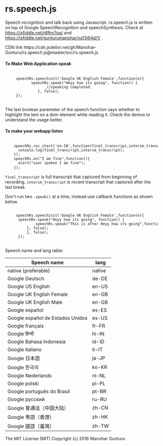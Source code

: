 # rs.speech.js
Speech recognition and talk back using Javascript.
rs.speech.js is written on top of Google SpeechRecognition and speechSynthesis. Check at https://jsfiddle.net/r6ftm7oq/ and https://jsfiddle.net/gunturumanohar/xsf3j64d/1/ .

<p>CDN link https://cdn.jsdelivr.net/gh/Manohar-Gunturu/rs.speech.js@master/src/rs.speech.js</p>

<h4>To Make Web Application speak</h4>

 <pre> <code style="white-space: pre;">
     speechRs.speechinit('Google UK English Female',function(e){
	        speechRs.speak("Heyy how its going", function() {
                   //speaking completed.
               }, false);	  
     });
  </code> </pre>
  
  <p> The last boolean parameter of the speech function says whether to highlight the text on a dom element while reading it. Check the demos to understand the usage better. </p>
  
  <h4>To make your webapp listen</h4>
  
  <pre> <code style="white-space: pre;">
    speechRs.rec_start('en-IN',function(final_transcript,interim_transcript){
      console.log(final_transcript,interim_transcript);
    });   
    speechRs.on("I am fine",function(){	
      alert("user spoken I am fine");
    });</code> </pre>

<p>
<code>final_transcript</code> is full transcript that captured from beginning of recording. <code>interim_transcript</code> is recent transcript that captured after the last break.
</p>

Don't run two <code>.speak()</code> at a time, instead use callback functions as shown below.
  
  <pre> <code style="white-space: pre;">
     speechRs.speechinit('Google UK English Female',function(e){
	  speechRs.speak("Heyy how its going", function() {
              speechRs.speak("This is after Heyy how its going",function(e) {	  
	      }, false); 
          }, false);	   
      });
  </code> </pre>
  
  
Speech name and lang table:

| Speech name             | lang          |
| ------------------------| ------------- |
| native (preferable)                  |      native   |
| Google Deutsch          | de-DE         |
| Google US English       | en-US     |
| Google UK English Female| en-GB     |
| Google UK English Male  | en-GB |
| Google español          | es-ES  |
| Google español de Estados Unidos | es-US |
| Google français | fr-FR |
| Google हिन्दी | hi-IN |
| Google Bahasa Indonesia| id-ID |
| Google italiano | it-IT |
| Google 日本語 | ja-JP |
| Google 한국의 | ko-KR |
| Google Nederlands | nl-NL |
| Google polski | pl-PL |
| Google português do Brasil | pt-BR |
| Google русский | ru-RU |
| Google 普通话（中国大陆） | zh-CN |
| Google 粤語（香港）| zh-HK |
| Google 國語（臺灣）| zh-TW |  
  
  The MIT License (MIT)
  Copyright (c) 2016 Manohar Gunturu
